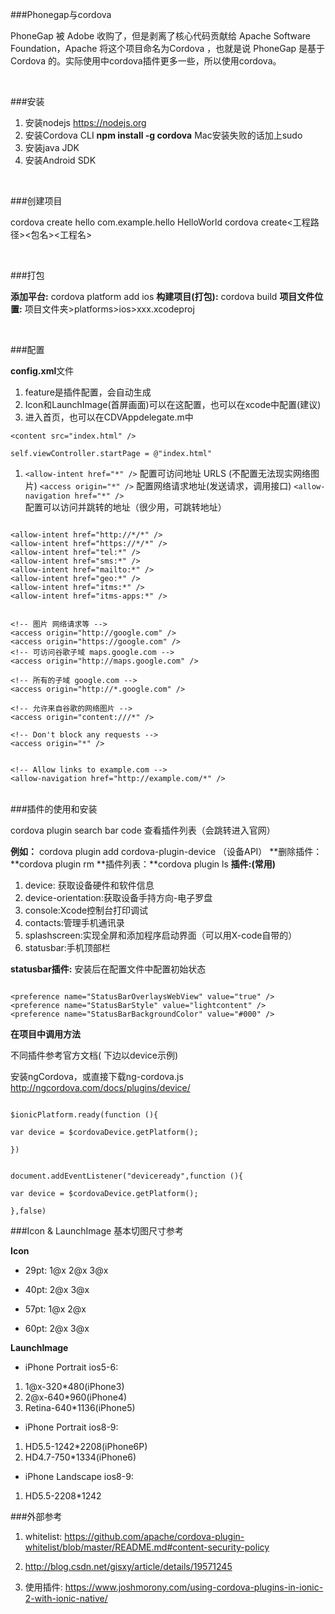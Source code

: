 ###Phonegap与cordova

PhoneGap 被 Adobe 收购了，但是剥离了核心代码贡献给 Apache Software Foundation，Apache 将这个项目命名为Cordova ，也就是说 PhoneGap 是基于 Cordova 的。实际使用中cordova插件更多一些，所以使用cordova。

<br/>

###安装

1.  安装nodejs https://nodejs.org
2.  安装Cordova CLI      **npm install -g cordova**  Mac安装失败的话加上sudo
3. 安装java JDK
4. 安装Android SDK

<br/>

###创建项目

cordova create hello com.example.hello HelloWorld
cordova create<工程路径><包名><工程名>

<br/>

###打包

**添加平台:** cordova platform add ios
**构建项目(打包):** cordova build
**项目文件位置:** 项目文件夹>platforms>ios>xxx.xcodeproj

<br/>

###配置

**config.xml**文件

1. feature是插件配置，会自动生成
1. Icon和LaunchImage(首屏画面)可以在这配置，也可以在xcode中配置(建议)
1.  进入首页，也可以在CDVAppdelegate.m中

``<content src="index.html" />``

``self.viewController.startPage = @"index.html" ``

1. ``<allow-intent href="*" />`` 配置可访问地址 URLS (不配置无法现实网络图片)
``<access origin="*" />``  配置网络请求地址(发送请求，调用接口)
``<allow-navigation href="*" />`` 配置可以访问并跳转的地址（很少用，可跳转地址）

```

<allow-intent href="http://*/*" />
<allow-intent href="https://*/*" />
<allow-intent href="tel:*" />
<allow-intent href="sms:*" />
<allow-intent href="mailto:*" />
<allow-intent href="geo:*" />
<allow-intent href="itms:*" />
<allow-intent href="itms-apps:*" />
```

```

<!-- 图片 网络请求等 -->
<access origin="http://google.com" />
<access origin="https://google.com" />
<!-- 可访问谷歌子域 maps.google.com -->
<access origin="http://maps.google.com" />

<!-- 所有的子域 google.com -->
<access origin="http://*.google.com" />

<!-- 允许来自谷歌的网络图片 -->
<access origin="content:///*" />

<!-- Don't block any requests -->
<access origin="*" />
```

```

<!-- Allow links to example.com -->
<allow-navigation href="http://example.com/*" />
```

<br/>
###插件的使用和安装

cordova plugin search bar code 查看插件列表（会跳转进入官网）

**例如：** cordova plugin add cordova-plugin-device  （设备API）
**删除插件：**cordova plugin rm
**插件列表：**cordova plugin ls
**插件:(常用)**

1. device: 获取设备硬件和软件信息
1. device-orientation:获取设备手持方向-电子罗盘
1. console:Xcode控制台打印调试
7. contacts:管理手机通讯录
7. splashscreen:实现全屏和添加程序启动界面（可以用X-code自带的）
7. statusbar:手机顶部栏



**statusbar插件:** 安装后在配置文件中配置初始状态

```

<preference name="StatusBarOverlaysWebView" value="true" />
<preference name="StatusBarStyle" value="lightcontent" />
<preference name="StatusBarBackgroundColor" value="#000" />
```

**在项目中调用方法**

不同插件参考官方文档( 下边以device示例)

安装ngCordova，或直接下载ng-cordova.js http://ngcordova.com/docs/plugins/device/

```

$ionicPlatform.ready(function (){

var device = $cordovaDevice.getPlatform();

})

```

```

document.addEventListener("deviceready",function (){

var device = $cordovaDevice.getPlatform();

},false)

```

###Icon & LaunchImage 基本切图尺寸参考

**Icon**

* 29pt: 1@x 2@x 3@x

* 40pt: 2@x 3@x

* 57pt: 1@x 2@x

* 60pt: 2@x 3@x



**LaunchImage**

* iPhone Portrait ios5-6: 

1. 1@x-320\*480(iPhone3) 
1. 2@x-640\*960(iPhone4) 
1. Retina-640\*1136(iPhone5)



* iPhone Portrait ios8-9: 

1. HD5.5-1242\*2208(iPhone6P)  
1. HD4.7-750\*1334(iPhone6)



* iPhone Landscape ios8-9: 

1. HD5.5-2208\*1242

###外部参考

1. whitelist:  https://github.com/apache/cordova-plugin-whitelist/blob/master/README.md#content-security-policy

1. http://blog.csdn.net/gisxy/article/details/19571245

1. 使用插件: https://www.joshmorony.com/using-cordova-plugins-in-ionic-2-with-ionic-native/



